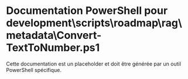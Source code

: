 # Documentation PowerShell pour development\scripts\roadmap\rag\metadata\Convert-TextToNumber.ps1

Cette documentation est un placeholder et doit être générée par un outil PowerShell spécifique.
